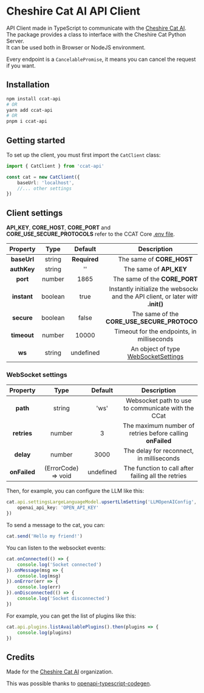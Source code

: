 # Cheshire Cat AI API Client

API Client made in TypeScript to communicate with the [Cheshire Cat AI](https://github.com/cheshire-cat-ai/core).\
The package provides a class to interface with the Cheshire Cat Python Server.\
It can be used both in Browser or NodeJS environment.

Every endpoint is a `CancelablePromise`, it means you can cancel the request if you want.

## Installation

```bash
npm install ccat-api
# OR
yarn add ccat-api
# OR
pnpm i ccat-api
```

## Getting started

To set up the client, you must first import the `CatClient` class:

```ts
import { CatClient } from 'ccat-api'

const cat = new CatClient({
    baseUrl: 'localhost',
    //... other settings
})
```

## Client settings

**API_KEY**, **CORE_HOST**, **CORE_PORT** and **CORE_USE_SECURE_PROTOCOLS** refer to the CCAT Core [.env file](https://github.com/cheshire-cat-ai/core/blob/main/.env.example).

| **Property** | **Type** | **Default**  | **Description**                                                                  |
|:------------:|:--------:|:------------:|:--------------------------------------------------------------------------------:|
| **baseUrl**  | string   | **Required** | The same of **CORE_HOST**                                                        |
| **authKey**  | string   | ''           | The same of **API_KEY**                                                          |
| **port**     | number   | 1865         | The same of the **CORE_PORT**                                                    |
| **instant**  | boolean  | true         | Instantly initialize the websocket and the API client, or later with **.init()** |
| **secure**   | boolean  | false        | The same of the **CORE_USE_SECURE_PROTOCOLS**                                    |
| **timeout**  | number   | 10000        | Timeout for the endpoints, in milliseconds                                       |
| **ws**       | string   | undefined    | An object of type [WebSocketSettings](#websocket-settings)                       |

### WebSocket settings

| **Property** | **Type**            | **Default**  | **Description**                                           |
|:------------:|:-------------------:|:------------:|:---------------------------------------------------------:|
| **path**     | string              | 'ws'         | Websocket path to use to communicate with the CCat        |
| **retries**  | number              | 3            | The maximum number of retries before calling **onFailed** |
| **delay**    | number              | 3000         | The delay for reconnect, in milliseconds                  |
| **onFailed** | (ErrorCode) => void | undefined    | The function to call after failing all the retries        |

Then, for example, you can configure the LLM like this:

```ts
cat.api.settingsLargeLanguageModel.upsertLlmSetting('LLMOpenAIConfig', {
    openai_api_key: 'OPEN_API_KEY'
})
```

To send a message to the cat, you can:

```ts
cat.send('Hello my friend!')
```

You can listen to the websocket events:

```ts
cat.onConnected(() => {
    console.log('Socket connected')
}).onMessage(msg => {
    console.log(msg)
}).onError(err => {
    console.log(err)
}).onDisconnected(() => {
    console.log('Socket disconnected')
})
```

For example, you can get the list of plugins like this:

```ts
cat.api.plugins.listAvailablePlugins().then(plugins => {
    console.log(plugins)
})
```

## Credits

Made for the [Cheshire Cat AI](https://github.com/cheshire-cat-ai) organization.

This was possible thanks to [openapi-typescript-codegen](https://github.com/ferdikoomen/openapi-typescript-codegen).
